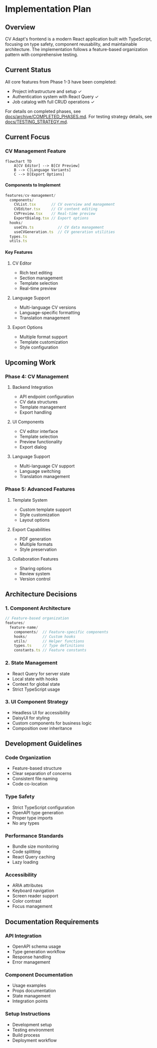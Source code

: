 # Implementation Plan

## Overview

CV Adapt's frontend is a modern React application built with TypeScript, focusing on type safety, component reusability, and maintainable architecture. The implementation follows a feature-based organization pattern with comprehensive testing.

## Current Status

All core features from Phase 1-3 have been completed:
- Project infrastructure and setup ✓
- Authentication system with React Query ✓
- Job catalog with full CRUD operations ✓

For details on completed phases, see [docs/archive/COMPLETED_PHASES.md](docs/archive/COMPLETED_PHASES.md).
For testing strategy details, see [docs/TESTING_STRATEGY.md](docs/TESTING_STRATEGY.md).

## Current Focus

### CV Management Feature
```mermaid
flowchart TD
    A[CV Editor] --> B[CV Preview]
    B --> C[Language Variants]
    C --> D[Export Options]
```

#### Components to Implement
```typescript
features/cv-management/
  components/
    CVList.tsx       // CV overview and management
    CVEditor.tsx     // CV content editing
    CVPreview.tsx    // Real-time preview
    ExportDialog.tsx // Export options
  hooks/
    useCVs.ts           // CV data management
    useCVGeneration.ts  // CV generation utilities
  types.ts
  utils.ts
```

#### Key Features
1. CV Editor
   - Rich text editing
   - Section management
   - Template selection
   - Real-time preview

2. Language Support
   - Multi-language CV versions
   - Language-specific formatting
   - Translation management

3. Export Options
   - Multiple format support
   - Template customization
   - Style configuration

## Upcoming Work

### Phase 4: CV Management

1. Backend Integration
   - API endpoint configuration
   - CV data structures
   - Template management
   - Export handling

2. UI Components
   - CV editor interface
   - Template selection
   - Preview functionality
   - Export dialog

3. Language Support
   - Multi-language CV support
   - Language switching
   - Translation management

### Phase 5: Advanced Features

1. Template System
   - Custom template support
   - Style customization
   - Layout options

2. Export Capabilities
   - PDF generation
   - Multiple formats
   - Style preservation

3. Collaboration Features
   - Sharing options
   - Review system
   - Version control

## Architecture Decisions

### 1. Component Architecture
```typescript
// Feature-based organization
features/
  feature-name/
    components/  // Feature-specific components
    hooks/       // Custom hooks
    utils/       // Helper functions
    types.ts     // Type definitions
    constants.ts // Feature constants
```

### 2. State Management
- React Query for server state
- Local state with hooks
- Context for global state
- Strict TypeScript usage

### 3. UI Component Strategy
- Headless UI for accessibility
- DaisyUI for styling
- Custom components for business logic
- Composition over inheritance

## Development Guidelines

### Code Organization
- Feature-based structure
- Clear separation of concerns
- Consistent file naming
- Code co-location

### Type Safety
- Strict TypeScript configuration
- OpenAPI type generation
- Proper type imports
- No any types

### Performance Standards
- Bundle size monitoring
- Code splitting
- React Query caching
- Lazy loading

### Accessibility
- ARIA attributes
- Keyboard navigation
- Screen reader support
- Color contrast
- Focus management

## Documentation Requirements

### API Integration
- OpenAPI schema usage
- Type generation workflow
- Response handling
- Error management

### Component Documentation
- Usage examples
- Props documentation
- State management
- Integration points

### Setup Instructions
- Development setup
- Testing environment
- Build process
- Deployment workflow
